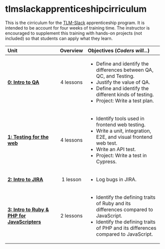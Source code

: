 # tlmslackapprenticeshipcirriculum

This is the cirriculum for the [TLM-Slack](https://slackhq.com/next-chapter-a-pilot-program-aiming-to-help-formerly-incarcerated-individuals-find-work-and-succeed-in-tech) apprenticeship program. It is intended to be account for four weeks of training time. The instructor is encouraged to supplement this training with hands-on projects (not included) so that students can apply what they learn.

| Unit | Overview | Objectives (*Coders will...*)| 
|:--------|:---:|:---------|
| [**0: Intro to QA**](units/unit0) | 4 lessons| <ul><li>Define and identify the differences between QA, QC, and Testing.</li><li>Justify the value of QA.</li><li>Define and identify the different kinds of testing.</li><li>Project: Write a test plan.</li></ul>|
| [**1: Testing for the web**](units/unit1) | 4 lessons| <ul><li>Identify tools used in frontend web testing.</li><li>Write a unit, integration, E2E, and visual frontend web test.</li><li>Write an API test.</li><li>Project: Write a test in Cypress.</li></ul>|
| [**2: Intro to JIRA**](units/unit2) | 1 lesson| <ul><li>Log bugs in JIRA.</li></ul>|
| [**3: Intro to Ruby & PHP for JavaScripters**](units/unit3) | 2 lessons| <ul><li>Identify the defining traits of Ruby and its differences compared to JavaScript.</li><li>Identify the defining traits of PHP and its differences compared to JavaScript.</li></ul>|
